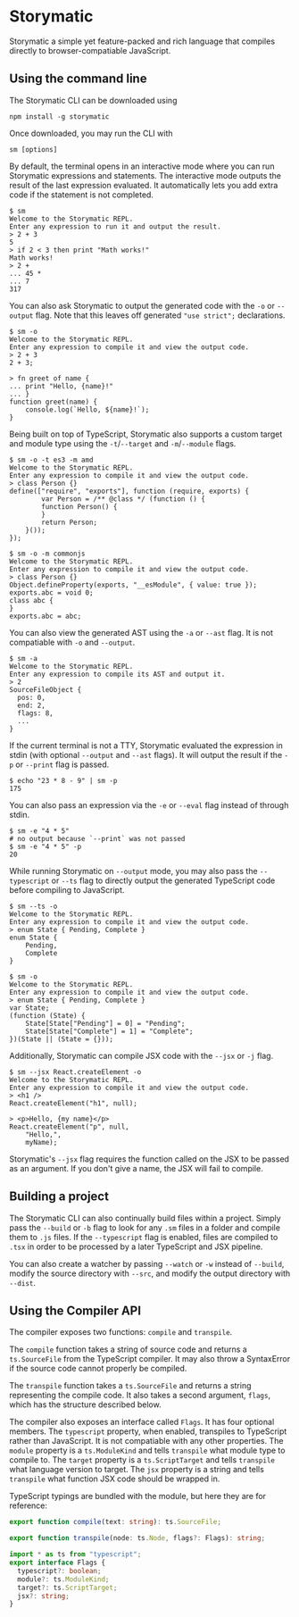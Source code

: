 # Storymatic

Storymatic a simple yet feature-packed and rich language that compiles directly
to browser-compatiable JavaScript.

## Using the command line

The Storymatic CLI can be downloaded using

```shell
npm install -g storymatic
```

Once downloaded, you may run the CLI with

```shell
sm [options]
```

By default, the terminal opens in an interactive mode where you can run
Storymatic expressions and statements. The interactive mode outputs the result
of the last expression evaluated. It automatically lets you add extra code if
the statement is not completed.

```shell
$ sm
Welcome to the Storymatic REPL.
Enter any expression to run it and output the result.
> 2 + 3
5
> if 2 < 3 then print "Math works!"
Math works!
> 2 +
... 45 *
... 7
317
```

You can also ask Storymatic to output the generated code with the `-o` or
`--output` flag. Note that this leaves off generated `"use strict";`
declarations.

```shell
$ sm -o
Welcome to the Storymatic REPL.
Enter any expression to compile it and view the output code.
> 2 + 3
2 + 3;

> fn greet of name {
... print "Hello, {name}!"
... }
function greet(name) {
    console.log(`Hello, ${name}!`);
}
```

Being built on top of TypeScript, Storymatic also supports a custom target and
module type using the `-t`/`--target` and `-m`/`--module` flags.

```shell
$ sm -o -t es3 -m amd
Welcome to the Storymatic REPL.
Enter any expression to compile it and view the output code.
> class Person {}
define(["require", "exports"], function (require, exports) {
        var Person = /** @class */ (function () {
        function Person() {
        }
        return Person;
    }());
});
```

```shell
$ sm -o -m commonjs
Welcome to the Storymatic REPL.
Enter any expression to compile it and view the output code.
> class Person {}
Object.defineProperty(exports, "__esModule", { value: true });
exports.abc = void 0;
class abc {
}
exports.abc = abc;
```

You can also view the generated AST using the `-a` or `--ast` flag. It is not
compatiable with `-o` and `--output`.

```shell
$ sm -a
Welcome to the Storymatic REPL.
Enter any expression to compile its AST and output it.
> 2
SourceFileObject {
  pos: 0,
  end: 2,
  flags: 8,
  ...
}
```

If the current terminal is not a TTY, Storymatic evaluated the expression in
stdin (with optional `--output` and `--ast` flags). It will output the result if
the `-p` or `--print` flag is passed.

```shell
$ echo "23 * 8 - 9" | sm -p
175
```

You can also pass an expression via the `-e` or `--eval` flag instead of through
stdin.

```shell
$ sm -e "4 * 5"
# no output because `--print` was not passed
$ sm -e "4 * 5" -p
20
```

While running Storymatic on `--output` mode, you may also pass the
`--typescript` or `--ts` flag to directly output the generated TypeScript code
before compiling to JavaScript.

```shell
$ sm --ts -o
Welcome to the Storymatic REPL.
Enter any expression to compile it and view the output code.
> enum State { Pending, Complete }
enum State {
    Pending,
    Complete
}

$ sm -o
Welcome to the Storymatic REPL.
Enter any expression to compile it and view the output code.
> enum State { Pending, Complete }
var State;
(function (State) {
    State[State["Pending"] = 0] = "Pending";
    State[State["Complete"] = 1] = "Complete";
})(State || (State = {}));
```

Additionally, Storymatic can compile JSX code with the `--jsx` or `-j` flag.

```
$ sm --jsx React.createElement -o
Welcome to the Storymatic REPL.
Enter any expression to compile it and view the output code.
> <h1 />
React.createElement("h1", null);

> <p>Hello, {my name}</p>
React.createElement("p", null,
    "Hello,",
    myName);
```

Storymatic's `--jsx` flag requires the function called on the JSX to be passed
as an argument. If you don't give a name, the JSX will fail to compile.

## Building a project

The Storymatic CLI can also continually build files within a project. Simply
pass the `--build` or `-b` flag to look for any `.sm` files in a folder and
compile them to `.js` files. If the `--typescript` flag is enabled, files are
compiled to `.tsx` in order to be processed by a later TypeScript and JSX
pipeline.

You can also create a watcher by passing `--watch` or `-w` instead of `--build`,
modify the source directory with `--src`, and modify the output directory with
`--dist`.

## Using the Compiler API

The compiler exposes two functions: `compile` and `transpile`.

The `compile` function takes a string of source code and returns a
`ts.SourceFile` from the TypeScript compiler. It may also throw a SyntaxError if
the source code cannot properly be compiled.

The `transpile` function takes a `ts.SourceFile` and returns a string
representing the compile code. It also takes a second argument, `flags`, which
has the structure described below.

The compiler also exposes an interface called `Flags`. It has four optional
members. The `typescript` property, when enabled, transpiles to TypeScript
rather than JavaScript. It is not compatiable with any other properties. The
`module` property is a `ts.ModuleKind` and tells `transpile` what module type to
compile to. The `target` property is a `ts.ScriptTarget` and tells `transpile`
what language version to target. The `jsx` property is a string and tells
`transpile` what function JSX code should be wrapped in.

TypeScript typings are bundled with the module, but here they are for reference:

```typescript
export function compile(text: string): ts.SourceFile;

export function transpile(node: ts.Node, flags?: Flags): string;

import * as ts from "typescript";
export interface Flags {
  typescript?: boolean;
  module?: ts.ModuleKind;
  target?: ts.ScriptTarget;
  jsx?: string;
}
```
